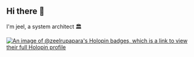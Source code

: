 ## Hi there 👋
I'm jeel, a system architect 🏛️

[![An image of @zeelrupapara's Holopin badges, which is a link to view their full Holopin profile](https://holopin.me/zeelrupapara)](https://holopin.io/@zeelrupapara)
